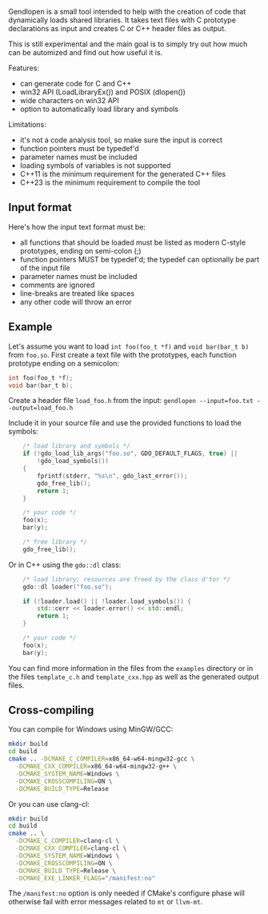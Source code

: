 Gendlopen is a small tool intended to help with the creation of code that
dynamically loads shared libraries.
It takes text files with C prototype declarations as input and creates C or C++
header files as output.

This is still experimental and the main goal is to simply try out how much can
be automized and find out how useful it is.

Features:
 * can generate code for C and C++
 * win32 API (LoadLibraryEx()) and POSIX (dlopen())
 * wide characters on win32 API
 * option to automatically load library and symbols

Limitations:
 * it's not a code analysis tool, so make sure the input is correct
 * function pointers must be typedef'd
 * parameter names must be included
 * loading symbols of variables is not supported
 * C++11 is the minimum requirement for the generated C++ files
 * C++23 is the minimum requirement to compile the tool


Input format
------------

Here's how the input text format must be:

 * all functions that should be loaded must be listed as modern C-style prototypes, ending on semi-colon (;)
 * function pointers MUST be typedef'd; the typedef can optionally be part of the input file
 * parameter names must be included
 * comments are ignored
 * line-breaks are treated like spaces
 * any other code will throw an error


Example
-------

Let's assume you want to load `int foo(foo_t *f)` and `void bar(bar_t b)` from `foo.so`.
First create a text file with the prototypes, each function prototype ending on a semicolon:

``` C
int foo(foo_t *f);
void bar(bar_t b);
```

Create a header file `load_foo.h` from the input:
`gendlopen --input=foo.txt --output=load_foo.h`

Include it in your source file and use the provided functions to load the symbols:
``` C
    /* load library and symbols */
    if (!gdo_load_lib_args("foo.so", GDO_DEFAULT_FLAGS, true) ||
        !gdo_load_symbols())
    {
        fprintf(stderr, "%s\n", gdo_last_error());
        gdo_free_lib();
        return 1;
    }

    /* your code */
    foo(x);
    bar(y);

    /* free library */
    gdo_free_lib();
```

Or in C++ using the `gdo::dl` class:
``` C++
    /* load library; resources are freed by the class d'tor */
    gdo::dl loader("foo.so");

    if (!loader.load() || !loader.load_symbols()) {
        std::cerr << loader.error() << std::endl;
        return 1;
    }

    /* your code */
    foo(x);
    bar(y);
```

You can find more information in the files from the `examples` directory or
in the files `template_c.h` and `template_cxx.hpp` as well as the generated
output files.


Cross-compiling
---------------

You can compile for Windows using MinGW/GCC:
``` sh
mkdir build
cd build
cmake .. -DCMAKE_C_COMPILER=x86_64-w64-mingw32-gcc \
  -DCMAKE_CXX_COMPILER=x86_64-w64-mingw32-g++ \
  -DCMAKE_SYSTEM_NAME=Windows \
  -DCMAKE_CROSSCOMPILING=ON \
  -DCMAKE_BUILD_TYPE=Release
```

Or you can use clang-cl:
``` sh
mkdir build
cd build
cmake .. \
  -DCMAKE_C_COMPILER=clang-cl \
  -DCMAKE_CXX_COMPILER=clang-cl \
  -DCMAKE_SYSTEM_NAME=Windows \
  -DCMAKE_CROSSCOMPILING=ON \
  -DCMAKE_BUILD_TYPE=Release \
  -DCMAKE_EXE_LINKER_FLAGS="/manifest:no"
```

The `/manifest:no` option is only needed if CMake's configure phase will otherwise
fail with error messages related to `mt` or `llvm-mt`.

